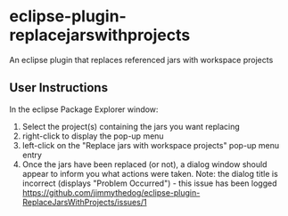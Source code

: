 # eclipse-plugin-replacejarswithprojects

An eclipse plugin that replaces referenced jars with workspace projects

## User Instructions
In the eclipse Package Explorer window:
1. Select the project(s) containing the jars you want replacing
2. right-click to display the pop-up menu
3. left-click on the "Replace jars with workspace projects" pop-up menu entry
4. Once the jars have been replaced (or not), a dialog window should appear to inform you what actions were taken. Note: the dialog title is incorrect (displays "Problem Occurred") - this issue has been logged <https://github.com/jimmythedog/eclipse-plugin-ReplaceJarsWithProjects/issues/1>
